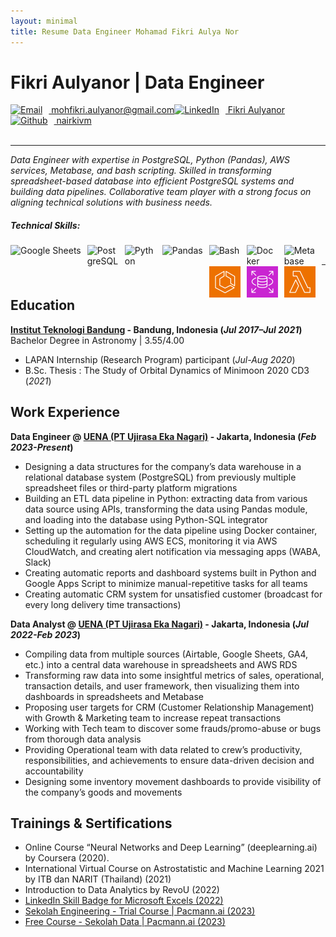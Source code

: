 ```yaml
---
layout: minimal
title: Resume Data Engineer Mohamad Fikri Aulya Nor
---
```


# Fikri Aulyanor | Data Engineer 

<div style="overflow: hidden;">
    <div class="connect-info" style="float: left;">
        <a href="mailto:mohfikri.aulyanor@gmail.com" target="_blank">
        <img alt="Email" width="30px" src="https://freepngimg.com/download/youtube/62519-icons-youtube-envelope-computer-mail-email.png" title="Email" style="padding-right:10px;" />
        mohfikri.aulyanor@gmail.com
        </a>
    </div>
    &nbsp;&nbsp;&nbsp;&nbsp;&nbsp;
    <div class="connect-info" style="float: left;">
        <a href="https://www.linkedin.com/in/fikri-aulyanor" target="_blank">
        <img alt="LinkedIn" width="30px" src="https://cdn.onlinewebfonts.com/svg/img_465955.png" title="LinkedIn" style="padding-right:10px;" />
        Fikri Aulyanor
        </a>
    </div>
    &nbsp;&nbsp;&nbsp;&nbsp;&nbsp;
    <div class="connect-info" style="float: left;">
        <a href="https://github.com/nairkivm" target="_blank">
        <img alt="Github" width="30px" src="https://creazilla-store.fra1.digitaloceanspaces.com/icons/3231236/logo-github-icon-md.png" title="Github" style="padding-right:10px;" />
        nairkivm
        </a>
    </div>
</div>

<br>

---

_Data Engineer with expertise in PostgreSQL, Python (Pandas), AWS services, Metabase, and bash scripting. Skilled in transforming spreadsheet-based database into efficient PostgreSQL systems and building data pipelines. Collaborative team player with a strong focus on aligning technical solutions with business needs._

##### Technical Skills: 
<img align="left" alt="Google Sheets" height="50px" src="https://upload.wikimedia.org/wikipedia/commons/3/30/Google_Sheets_logo_%282014-2020%29.svg" title="Google Sheets" style="padding-right:10px;" />
<img align="left" alt="PostgreSQL" width="50px" src="https://wiki.postgresql.org/images/a/a4/PostgreSQL_logo.3colors.svg" title="PostgreSQL" style="padding-right:10px;" />
<img align="left" alt="Python" width="50px" src="https://upload.wikimedia.org/wikipedia/commons/thumb/c/c3/Python-logo-notext.svg/110px-Python-logo-notext.svg.png?20100317150552"  title="Python" style="padding-right:10px;" />
<img align="left" alt="Pandas" height="50px" src="https://upload.wikimedia.org/wikipedia/commons/2/22/Pandas_mark.svg"  title="Pandas" style="padding-right:10px;" />
<!-- <img align="left" alt="Linux" width="30px" src="https://www.pngall.com/wp-content/uploads/5/Linux-Logo-PNG-Download-Image.png"  title="Linux" style="padding-right:10px;" /> -->
<img align="left" alt="Bash" width="50px" src="https://linube.com/blog/wp-content/uploads/bash-logo.png"  title="Bash" style="padding-right:10px;" />
<img align="left" alt="Docker" width="50px" src="https://iconape.com/wp-content/files/fr/370801/svg/docker-icon-logo-icon-png-svg.png" title="Docker" style="padding-right:10px;" />
<img align="left" alt="Metabase" width="50px" src="https://cdn.icon-icons.com/icons2/2699/PNG/512/metabase_logo_icon_170959.png" title="Metabase" style="padding-right:10px;" />
<!-- <img align="left" alt="AWS Elastic Container Registry" width="30px" src="\assets\img\aws\Arch_Amazon-Elastic-Container-Registry_64@5x.png" title="AWS Elastic Container Registry" style="padding-right:10px;" /> -->
<img align="left" alt="AWS Elastic Container Service" width="50px" src="\assets\img\aws\Arch_Amazon-Elastic-Container-Service_64@5x.png" title="AWS Elastic Container Service" style="padding-right:10px;" />
<img align="left" alt="AWS Relational Database Service" width="50px" src="\assets\img\aws\Arch_Amazon-RDS_64@5x.png" title="AWS Relational Database Service" style="padding-right:10px;" />
<img align="left" alt="AWS Lambda" width="50px" src="\assets\img\aws\Arch_AWS-Lambda_64@5x.png" title="AWS Lambda" style="padding-right:10px;" />
<!-- <img align="left" alt="AWS Simple Storage Service" width="30px" src="\assets\img\aws\Arch_Amazon-Simple-Storage-Service_64@5x.png" title="AWS Simple Storage Service" style="padding-right:10px;" />
<img align="left" alt="AWS CloudWatch" width="30px" src="\assets\img\aws\Arch_Amazon-CloudWatch_64@5x.png" title="AWS CloudWatch" style="padding-right:10px;" /> -->

<br />

---

## Education

**[Institut Teknologi Bandung](https://www.itb.ac.id/) - Bandung, Indonesia (_Jul 2017–Jul 2021_)** <br>
Bachelor Degree in Astronomy | 3.55/4.00
- LAPAN Internship (Research Program) participant (_Jul-Aug 2020_)
- B.Sc. Thesis : The Study of Orbital Dynamics of Minimoon 2020 CD3 (_2021_)

## Work Experience
**Data Engineer @ [UENA (PT Ujirasa Eka Nagari)](https://uenafood.com/) - Jakarta, Indonesia (_Feb 2023-Present_)**

- Designing a data structures for the company’s data warehouse in a relational database system (PostgreSQL) from previously multiple spreadsheet files or third-party platform migrations
- Building an ETL data pipeline in Python: extracting data from various data source using APIs, transforming the data using Pandas module, and loading into the database using Python-SQL integrator
- Setting up the automation for the data pipeline using Docker container, scheduling it regularly using AWS ECS, monitoring it via AWS CloudWatch, and creating alert notification via messaging apps (WABA, Slack)
- Creating automatic reports and dashboard systems built in Python and Google Apps Script to minimize manual-repetitive tasks for all teams
- Creating automatic CRM system for unsatisfied customer (broadcast for every long delivery time transactions)

**Data Analyst @ [UENA (PT Ujirasa Eka Nagari)](https://uenafood.com/) - Jakarta, Indonesia (_Jul 2022-Feb 2023_)**

- Compiling data from multiple sources (Airtable, Google Sheets, GA4, etc.) into a central data warehouse in spreadsheets and AWS RDS
- Transforming raw data into some insightful metrics of sales, operational, transaction details, and user framework, then visualizing them into dashboards in spreadsheets and Metabase 
- Proposing user targets for CRM (Customer Relationship Management) with Growth & Marketing team to increase repeat transactions
- Working with Tech team to discover some frauds/promo-abuse or bugs from thorough data analysis
- Providing Operational team with data related to crew’s productivity, responsibilities, and achievements to ensure data-driven decision and accountability
- Designing some inventory movement dashboards to provide visibility of the company’s goods and movements

## Trainings & Sertifications
- Online Course “Neural Networks and Deep Learning” (deeplearning.ai) by Coursera (2020).
- International Virtual Course on Astrostatistic and Machine Learning 2021 by ITB dan NARIT (Thailand) (2021)
- Introduction to Data Analytics by RevoU (2022)
- [LinkedIn Skill Badge for Microsoft Excels (2022)](https://www.linkedin.com/posts/activity-6997170259627585536-qmBc?utm_source=share&utm_medium=member_desktop)
- [Sekolah Engineering - Trial Course | Pacmann.ai (2023)](https://sertifikat.pacmann.ai/bkEDZxws1yxhYsI)
- [Free Course - Sekolah Data | Pacmann.ai (2023)](https://sertifikat.pacmann.ai/57tcFBsFXGljxZx)

